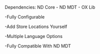 Dependencies: ND Core - ND MDT - OX Lib 

-Fully Configurable

-Add Store Locations Yourself 

-Multiple Language Options 

-Fully Compatible With ND MDT 


